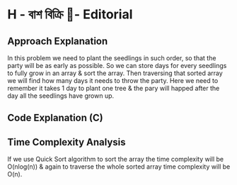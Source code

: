 # H - বাশ বিক্রি 🎍- Editorial


## Approach Explanation
In this problem we need to plant the seedlings in such order, so that the party will be as early as possible. So we can store days for every seedlings to fully grow in an array & sort the array. Then traversing that sorted array we will find how many days it needs to throw the party. Here we need to remember it takes 1 day to plant one tree & the pary will happed after the day all the seedlings have grown up. 


## Code Explanation (C)


## Time Complexity Analysis
If we use Quick Sort algorithm to sort the array the time complexity will be O(nlog(n)) & again to traverse the whole sorted array time complexity will be O(n).
